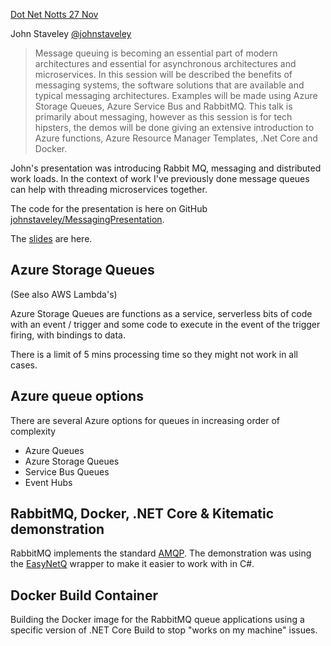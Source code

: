[Dot Net Notts 27 Nov](https://www.meetup.com/dotnetnotts/events/242325991/)

John Staveley [@johnstaveley](https://twitter.com/johnstaveley)

> Message queuing is becoming an essential part of modern architectures and essential for asynchronous architectures and microservices. In this session will be described the benefits of messaging systems, the software solutions that are available and typical messaging architectures. Examples will be made using Azure Storage Queues, Azure Service Bus and RabbitMQ. This talk is primarily about messaging, however as this session is for tech hipsters, the demos will be done giving an extensive introduction to Azure functions, Azure Resource Manager Templates, .Net Core and Docker.

John's presentation was introducing Rabbit MQ, messaging and distributed work loads. In the context of work I've previously done message queues can help with threading microservices together.

The code for the presentation is here on GitHub [johnstaveley/MessagingPresentation](https://github.com/johnstaveley/MessagingPresentation).

The [slides](https://www.slideshare.net/johnstaveley/messaging-rabbitmq-azure-service-bus-docker-and-azure-functions) are here.

## Azure Storage Queues

(See also AWS Lambda's)

Azure Storage Queues are functions as a service, serverless bits of code with an event / trigger and some code to execute in the event of the trigger firing, with bindings to data.

There is a limit of 5 mins processing time so they might not work in all cases.

## Azure queue options

There are several Azure options for queues in increasing order of complexity

* Azure Queues
* Azure Storage Queues
* Service Bus Queues
* Event Hubs

## RabbitMQ, Docker, .NET Core & Kitematic demonstration

RabbitMQ implements the standard [AMQP](https://www.amqp.org/). The demonstration was using the [EasyNetQ](http://easynetq.com/) wrapper to make it easier to work with in C#.

## Docker Build Container

Building the Docker image for the RabbitMQ queue applications using a specific version of .NET Core Build to stop "works on my machine" issues.
